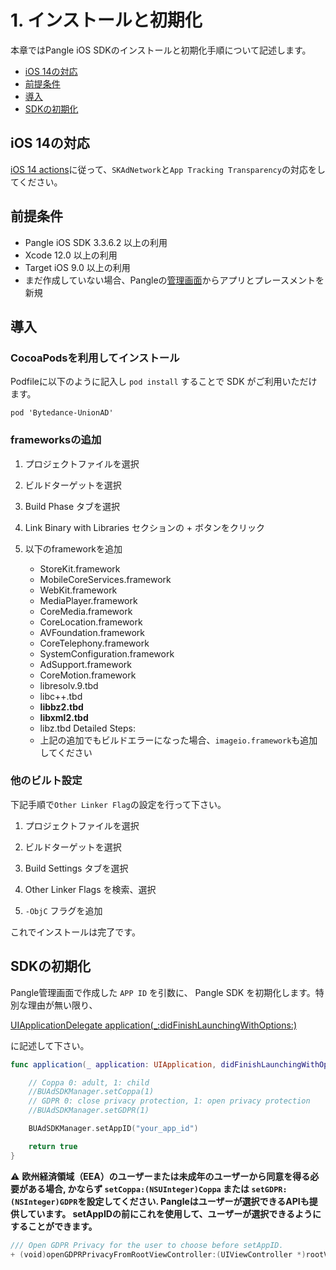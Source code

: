 # 1. インストールと初期化

本章ではPangle iOS SDKのインストールと初期化手順について記述します。

* [iOS 14の対応](#start/ios14)
* [前提条件](#start/env)
* [導入](#start/integrate)
* [SDKの初期化](#start/init)


<a name="start/ios14"></a>
## iOS 14の対応
[iOS 14 actions](https://www.pangleglobal.com/help/doc/5f4dc4271de305000ece82aa)に従って、`SKAdNetwork`と`App Tracking Transparency`の対応をしてください。


<a name="start/env"></a>
## 前提条件

* Pangle iOS SDK 3.3.6.2 以上の利用
* Xcode 12.0  以上の利用
* Target iOS 9.0  以上の利用
* まだ作成していない場合、Pangleの[管理画面](https://www.pangleglobal.com/)からアプリとプレースメントを新規


<a name="start/integrate"></a>
## 導入
### CocoaPodsを利用してインストール
Podfileに以下のように記入し `pod install` することで SDK がご利用いただけます。

```
pod 'Bytedance-UnionAD'
```
### frameworksの追加

1. プロジェクトファイルを選択

2. ビルドターゲットを選択

3. Build Phase タブを選択

4. Link Binary with Libraries セクションの + ボタンをクリック

5. 以下のframeworkを追加

    -   StoreKit.framework
    -   MobileCoreServices.framework
    -   WebKit.framework
    -   MediaPlayer.framework
    -   CoreMedia.framework
    -   CoreLocation.framework
    -   AVFoundation.framework
    -   CoreTelephony.framework
    -   SystemConfiguration.framework
    -   AdSupport.framework
    -   CoreMotion.framework
    -   libresolv.9.tbd
    -   libc++.tbd
    -   **libbz2.tbd**
    -   **libxml2.tbd**
    -   libz.tbd Detailed Steps:
    -   上記の追加でもビルドエラーになった場合、`imageio.framework`も追加してください


### 他のビルト設定

下記手順で`Other Linker Flag`の設定を行って下さい。

1. プロジェクトファイルを選択

2. ビルドターゲットを選択

3. Build Settings タブを選択

4. Other Linker Flags を検索、選択

5. `-ObjC` フラグを追加

これでインストールは完了です。

<a name="start/init"></a>
## SDKの初期化

Pangle管理画面で作成した `APP ID` を引数に、 Pangle SDK を初期化します。特別な理由が無い限り、

[UIApplicationDelegate application(_:didFinishLaunchingWithOptions:)](https://developer.apple.com/documentation/uikit/uiapplicationdelegate?language=swift#topics)


に記述して下さい。



```swift
func application(_ application: UIApplication, didFinishLaunchingWithOptions launchOptions: [UIApplicationLaunchOptionsKey: Any]?) -> Bool {

    // Coppa 0: adult, 1: child
    //BUAdSDKManager.setCoppa(1)
    // GDPR 0: close privacy protection, 1: open privacy protection
    //BUAdSDKManager.setGDPR(1)

    BUAdSDKManager.setAppID("your_app_id")

    return true
}
```

:warning: **欧州経済領域（EEA）のユーザーまたは未成年のユーザーから同意を得る必要がある場合, かならず `setCoppa:(NSUInteger)Coppa` または `setGDPR:(NSInteger)GDPR`を設定してください. Pangleはユーザーが選択できるAPIも提供しています。 setAppIDの前にこれを使用して、ユーザーが選択できるようにすることができます。**


```swift
/// Open GDPR Privacy for the user to choose before setAppID.
+ (void)openGDPRPrivacyFromRootViewController:(UIViewController *)rootViewController confirm:(BUConfirmGDPR)confirm;
```

